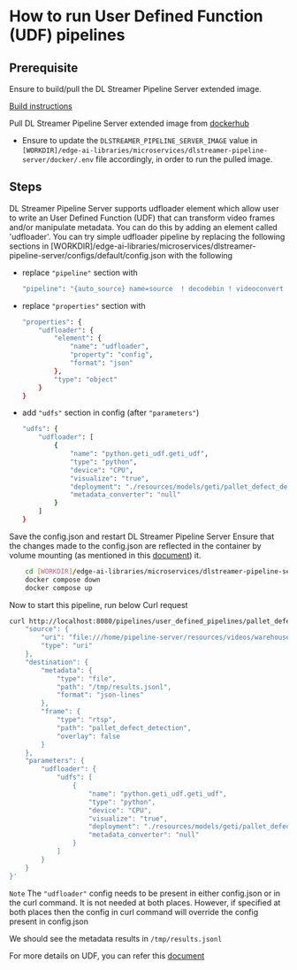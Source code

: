# How to run User Defined Function (UDF) pipelines

## Prerequisite

Ensure to build/pull the DL Streamer Pipeline Server extended image.

[Build instructions](./how-to-build-from-source.md)

Pull DL Streamer Pipeline Server extended image from [dockerhub](https://hub.docker.com/r/intel/dlstreamer-pipeline-server)
- Ensure to update the `DLSTREAMER_PIPELINE_SERVER_IMAGE` value in `[WORKDIR]/edge-ai-libraries/microservices/dlstreamer-pipeline-server/docker/.env` file accordingly, in order to run the pulled image.

## Steps
DL Streamer Pipeline Server supports udfloader element which allow user to write an User Defined Function (UDF) that can transform video frames and/or manipulate metadata. You can do this by adding an element called 'udfloader'. You can try simple udfloader pipeline by replacing the following sections in [WORKDIR]/edge-ai-libraries/microservices/dlstreamer-pipeline-server/configs/default/config.json with the following

- replace `"pipeline"` section with  

    ```sh
    "pipeline": "{auto_source} name=source  ! decodebin ! videoconvert ! video/x-raw,format=RGB ! udfloader name=udfloader ! videoconvert ! video/x-raw,format=NV12 ! appsink name=destination",
    ```

- replace `"properties"` section with  

    ```sh
    "properties": {
        "udfloader": {
            "element": {
                "name": "udfloader",
                "property": "config",
                "format": "json"
            },
            "type": "object"
        }
    }
    ```

- add `"udfs"` section in config (after `"parameters"`)  

    ```sh
    "udfs": {
        "udfloader": [
            {
                "name": "python.geti_udf.geti_udf",
                "type": "python",
                "device": "CPU",
                "visualize": "true",
                "deployment": "./resources/models/geti/pallet_defect_detection/deployment",
                "metadata_converter": "null"
            }
        ]
    }
    ```
Save the config.json and restart DL Streamer Pipeline Server
Ensure that the changes made to the config.json are reflected in the container by volume mounting (as mentioned in this [document](./how-to-change-dlstreamer-pipeline.md)) it.

```sh
    cd [WORKDIR]/edge-ai-libraries/microservices/dlstreamer-pipeline-server/docker/
    docker compose down
    docker compose up
```

Now to start this pipeline, run below Curl request

```sh
curl http://localhost:8080/pipelines/user_defined_pipelines/pallet_defect_detection -X POST -H 'Content-Type: application/json' -d '{
    "source": {
        "uri": "file:///home/pipeline-server/resources/videos/warehouse.avi",
        "type": "uri"
    },
    "destination": {
        "metadata": {
            "type": "file",
            "path": "/tmp/results.jsonl",
            "format": "json-lines"
        },
        "frame": {
            "type": "rtsp",
            "path": "pallet_defect_detection",
            "overlay": false
        }
    },
    "parameters": {
        "udfloader": {
            "udfs": [
                {
                    "name": "python.geti_udf.geti_udf",
                    "type": "python",
                    "device": "CPU",
                    "visualize": "true",
                    "deployment": "./resources/models/geti/pallet_defect_detection/deployment",
                    "metadata_converter": "null"
                }
            ]
        }
    }
}'
```

`Note` The `"udfloader"` config needs to be present in either config.json or in the curl command. It is not needed at both places. However, if specified at both places then the config in curl command will override the config present in config.json

We should see the metadata results in `/tmp/results.jsonl`

For more details on UDF, you can refer this [document](./advanced-guide/detailed_usage/udf/UDF_writing_guide.md)
